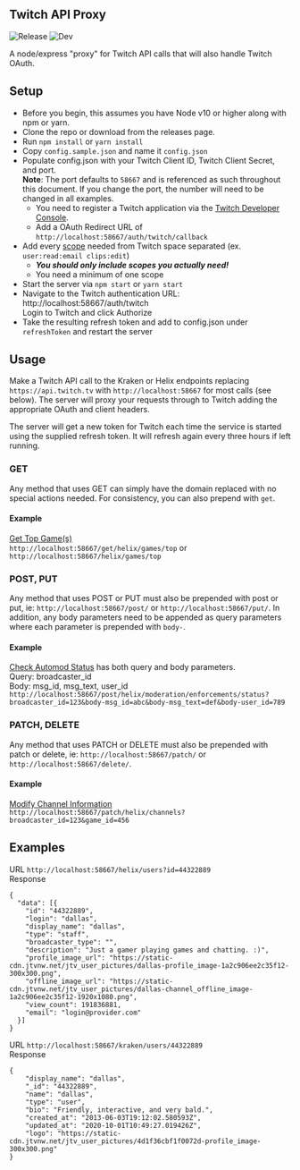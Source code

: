 Twitch API Proxy
----------------
![Release](https://github.com/mrgoodbytes8667/twitchapiproxy/workflows/Release/badge.svg) ![Dev](https://github.com/mrgoodbytes8667/twitchapiproxy/workflows/Dev/badge.svg)

A node/express "proxy" for Twitch API calls that will also handle Twitch OAuth.  

## Setup
- Before you begin, this assumes you have Node v10 or higher along with npm or yarn.
- Clone the repo or download from the releases page.
- Run `npm install` or `yarn install`
- Copy `config.sample.json` and name it `config.json`
- Populate config.json with your Twitch Client ID, Twitch Client Secret, and port.  
  **Note**: The port defaults to `58667` and is referenced as such throughout this document. If you change the port, the number will need to be changed in all examples.
  - You need to register a Twitch application via the [Twitch Developer Console](https://dev.twitch.tv/console).
  - Add a OAuth Redirect URL of `http://localhost:58667/auth/twitch/callback`
- Add every [scope](https://dev.twitch.tv/docs/authentication#scopes) needed from Twitch space separated (ex. `user:read:email clips:edit`)  
  - **_You should only include scopes you actually need!_**  
  - You need a minimum of one scope
- Start the server via `npm start` or `yarn start`
- Navigate to the Twitch authentication URL: http://localhost:58667/auth/twitch  
  Login to Twitch and click Authorize
- Take the resulting refresh token and add to config.json under `refreshToken` and restart the server

## Usage
Make a Twitch API call to the Kraken or Helix endpoints replacing `https://api.twitch.tv` with `http://localhost:58667` for most calls (see below). The server will proxy your requests through to Twitch adding the appropriate OAuth and client headers.

The server will get a new token for Twitch each time the service is started using the supplied refresh token. It will refresh again every three hours if left running.

### GET
Any method that uses GET can simply have the domain replaced with no special actions needed. For consistency, you can also prepend with `get`.

#### Example
[Get Top Game(s)](https://dev.twitch.tv/docs/api/reference#get-top-games)  
`http://localhost:58667/get/helix/games/top` or `http://localhost:58667/helix/games/top`

### POST, PUT
Any method that uses POST or PUT must also be prepended with post or put, ie: `http://localhost:58667/post/` or `http://localhost:58667/put/`.
In addition, any body parameters need to be appended as query parameters where each parameter is prepended with `body-`.

#### Example
[Check Automod Status](https://dev.twitch.tv/docs/api/reference#check-automod-status) has both query and body parameters.  
Query: broadcaster_id  
Body: msg_id, msg_text, user_id  
`http://localhost:58667/post/helix/moderation/enforcements/status?broadcaster_id=123&body-msg_id=abc&body-msg_text=def&body-user_id=789`

### PATCH, DELETE
Any method that uses PATCH or DELETE must also be prepended with patch or delete, ie: `http://localhost:58667/patch/` or `http://localhost:58667/delete/`.

#### Example
[Modify Channel Information](https://dev.twitch.tv/docs/api/reference#modify-channel-information)  
`http://localhost:58667/patch/helix/channels?broadcaster_id=123&game_id=456`

## Examples
URL `http://localhost:58667/helix/users?id=44322889`  
Response
```
{
  "data": [{
    "id": "44322889",
    "login": "dallas",
    "display_name": "dallas",
    "type": "staff",
    "broadcaster_type": "",
    "description": "Just a gamer playing games and chatting. :)",
    "profile_image_url": "https://static-cdn.jtvnw.net/jtv_user_pictures/dallas-profile_image-1a2c906ee2c35f12-300x300.png",
    "offline_image_url": "https://static-cdn.jtvnw.net/jtv_user_pictures/dallas-channel_offline_image-1a2c906ee2c35f12-1920x1080.png",
    "view_count": 191836881,
    "email": "login@provider.com"
  }]
}
```  
URL `http://localhost:58667/kraken/users/44322889`  
Response
```
{
    "display_name": "dallas",
    "_id": "44322889",
    "name": "dallas",
    "type": "user",
    "bio": "Friendly, interactive, and very bald.",
    "created_at": "2013-06-03T19:12:02.580593Z",
    "updated_at": "2020-10-01T10:49:27.019426Z",
    "logo": "https://static-cdn.jtvnw.net/jtv_user_pictures/4d1f36cbf1f0072d-profile_image-300x300.png"
}
```  